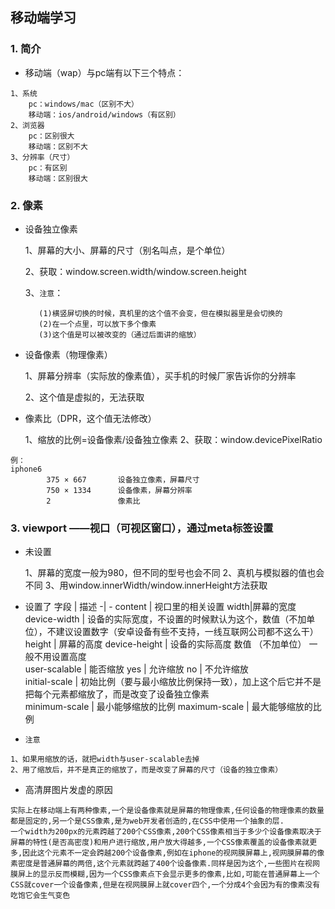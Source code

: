 ## 移动端学习
### 1. 简介
* 移动端（wap）与pc端有以下三个特点：
```
1、系统
    pc：windows/mac（区别不大）
	移动端：ios/android/windows（有区别）
2、浏览器
	pc：区别很大
	移动端：区别不大
3、分辨率（尺寸）
	pc：有区别
	移动端：区别很大
```
### 2. 像素
* 设备独立像素

    1、屏幕的大小、屏幕的尺寸（别名叫点，是个单位）

	2、获取：window.screen.width/window.screen.height

	3、`注意`：
    ```
	   (1)横竖屏切换的时候，真机里的这个值不会变，但在模拟器里是会切换的
	   (2)在一个点里，可以放下多个像素
	   (3)这个值是可以被改变的（通过后面讲的缩放）
* 设备像素（物理像素）

    1、屏幕分辨率（实际放的像素值），买手机的时候厂家告诉你的分辨率

	2、这个值是虚拟的，无法获取

* 像素比（DPR，这个值无法修改）

	1、缩放的比例=设备像素/设备独立像素
	2、获取：window.devicePixelRatio

```
例：
iphone6
	    375 × 667		设备独立像素，屏幕尺寸
	    750 × 1334		设备像素，屏幕分辨率
	    2				像素比
```

### 3. viewport  ——视口（可视区窗口），通过meta标签设置

* 未设置 

    1、屏幕的宽度一般为980，但不同的型号也会不同
	2、真机与模拟器的值也会不同
	3、用window.innerWidth/window.innerHeight方法获取

* 设置了
    字段 | 描述
    -| - 
     content | 视口里的相关设置
     width|屏幕的宽度
     device-width |			设备的实际宽度，不设置的时候默认为这个，数值（不加单位），不建议设置数字（安卓设备有些不支持，一线互联网公司都不这么干）		
	 height | 屏幕的高度
	 device-height	| 设备的实际高度 数值	（不加单位）			一般不用设置高度						
	 user-scalable |	能否缩放
	 yes | 允许缩放
	 no | 不允许缩放					
	 initial-scale | 初始比例（要与最小缩放比例保持一致），加上这个后它并不是把每个元素都缩放了，而是改变了设备独立像素	
     minimum-scale | 最小能够缩放的比例
	 maximum-scale |		最大能够缩放的比例

*  `注意`
```
1、如果用缩放的话，就把width与user-scalable去掉
2、用了缩放后，并不是真正的缩放了，而是改变了屏幕的尺寸（设备的独立像素）
```

* 高清屏图片发虚的原因

```
实际上在移动端上有两种像素,一个是设备像素就是屏幕的物理像素,任何设备的物理像素的数量都是固定的,另一个是CSS像素,是为web开发者创造的,在CSS中使用一个抽象的层.
一个width为200px的元素跨越了200个CSS像素,200个CSS像素相当于多少个设备像素取决于屏幕的特性(是否高密度)和用户进行缩放,用户放大得越多,一个CSS像素覆盖的设备像素就更多,因此这个元素不一定会跨越200个设备像素,例如在iphone的视网膜屏幕上,视网膜屏幕的像素密度是普通屏幕的两倍,这个元素就跨越了400个设备像素.同样是因为这个,一些图片在视网膜屏上的显示反而模糊,因为一个CSS像素点下会显示更多的像素,比如,可能在普通屏幕上一个CSS就cover一个设备像素,但是在视网膜屏上就cover四个,一个分成4个会因为有的像素没有吃饱它会生气变色
```